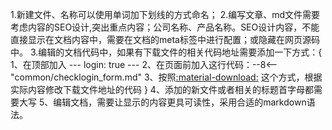 1.新建文件、名称可以使用单词加下划线的方式命名；
2.编写文章、md文件需要考虑内容的SEO设计,突出重点内容；公司名称、产品名称。SEO设计内容，不能直接显示在文档内容中，需要在文档的meta标签中进行配置；或隐藏在网页源码中。
3.编辑的文档代码中，如果有下载文件的相关代码地址需要添加一下方式：{
    1、在顶部加入
    ---
    login: true
    ---
    2、在页面前加入这行代码：--8<-- "common/checklogin_form.md"
    3、按照<a href="javascript:void(0);" onclick="checkLogin('/assets/download/tools_software/audacity-win-3.4.2-64bit.exe')">:material-download:</a> 这个方式，根据实际内容修改下载文件地址的代码
}
4、添加的新文件或者相关的标题首字母都需要大写
5、编辑文档，需要让显示的内容更具可读性，采用合适的markdown语法。